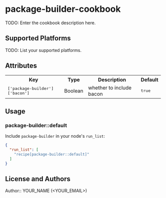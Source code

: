 # package-builder-cookbook

TODO: Enter the cookbook description here.

## Supported Platforms

TODO: List your supported platforms.

## Attributes

<table>
  <tr>
    <th>Key</th>
    <th>Type</th>
    <th>Description</th>
    <th>Default</th>
  </tr>
  <tr>
    <td><tt>['package-builder']['bacon']</tt></td>
    <td>Boolean</td>
    <td>whether to include bacon</td>
    <td><tt>true</tt></td>
  </tr>
</table>

## Usage

### package-builder::default

Include `package-builder` in your node's `run_list`:

```json
{
  "run_list": [
    "recipe[package-builder::default]"
  ]
}
```

## License and Authors

Author:: YOUR_NAME (<YOUR_EMAIL>)

